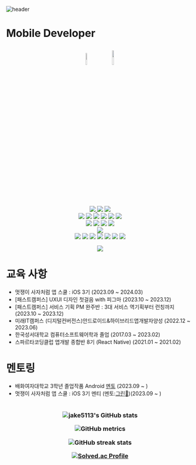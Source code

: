 ![header](https://capsule-render.vercel.app/api?type=waving&color=auto&height=300&section=header&text=Jake%20Github👋😋&fontSize=90&animation=fadeIn&fontAlignY=38&desc=&descAlignY=51&descAlign=62)
# Mobile Developer
<p align="center">
    <img src="https://media.idownloadblog.com/wp-content/uploads/2018/07/Apple-logo-black-and-white.png" width="9%" style="margin: 10px;">
    <img src="https://blog.kakaocdn.net/dn/sjncG/btretbOWUEC/DK04YKcw4fUyrGdROInsq1/img.png" width="10%" style="margin: 10px;">
<br><br>
<a href="https://jake5113.tistory.com/" target="_blank"> <img src="https://img.shields.io/badge/istory-000000?style=for-the-badge&logo=Tistory&logoColor=white"/></a><a href="https://blog.naver.com/wkdusdb" target="_blank"> <img src="https://img.shields.io/badge/aver-03C75A?style=for-the-badge&logo=Naver&logoColor=white"/></a> <a href="https://www.instagram.com/jongwon5113/" target="_blank"><img src="https://img.shields.io/badge/Instagram-E4405F?style=for-the-badge&logo=Instagram&logoColor=white"/></a> 
<br>  
<a target="android"><img src="https://img.shields.io/badge/android-3DDC84?&style=for-the-badge&logo=android&logoColor=white"/></a>
<a target="kotlin"><img src="https://img.shields.io/badge/Kotlin-0095D5?&style=for-the-badge&logo=kotlin&logoColor=white"/></a>
<a target="gradle"><img src="https://img.shields.io/badge/gradle-02303A?&style=for-the-badge&logo=gradle&logoColor=white"/></a>
<a target="sqlite"><img src="https://img.shields.io/badge/sqlite-003B57?&style=for-the-badge&logo=sqlite&logoColor=white"/></a>
<a target="Android Studio"><img src="https://img.shields.io/badge/Android%20Studio-3DDC84.svg?&style=for-the-badge&logo=Android%20Studio&logoColor=white"/></a>
<a target="googleplay"><img src="https://img.shields.io/badge/googleplay-414141?&style=for-the-badge&logo=googleplay&logoColor=white"/></a>
<br>
<a target="ios"><img src="https://img.shields.io/badge/ios-000000?&style=for-the-badge&logo=ios&logoColor=white"/></a>
<a target="swift"><img src="https://img.shields.io/badge/swift-F05138?&style=for-the-badge&logo=swift&logoColor=white"/></a>
<a target="xcode"><img src="https://img.shields.io/badge/xcode-147EFB?&style=for-the-badge&logo=xcode&logoColor=white"/></a>
<a target="appstore"><img src="https://img.shields.io/badge/appstore-0D96F6?&style=for-the-badge&logo=appstore&logoColor=white"/></a>
<br>
<a target="firebase"><img src="https://img.shields.io/badge/firebase-FFCA28?&style=for-the-badge&logo=firebase&logoColor=white"/></a>
<br>
<a target="figma"><img src="https://img.shields.io/badge/figma-F24E1E?&style=for-the-badge&logo=figma&logoColor=white"/></a>
<a target="python"><img src="https://img.shields.io/badge/python-3776AB?&style=for-the-badge&logo=python&logoColor=white"/></a>
<a target="c"><img src="https://img.shields.io/badge/c-A8B9CC?&style=for-the-badge&logo=c&logoColor=white"/></a>
<a target="html5"><img src="https://img.shields.io/badge/html5-E34F26?&style=for-the-badge&logo=html5&logoColor=white"/></a>
<a target="javascript"><img src="https://img.shields.io/badge/javascript-F7DF1E?&style=for-the-badge&logo=javascript&logoColor=white"/></a>
<a target="css3"><img src="https://img.shields.io/badge/css3-1572B6?&style=for-the-badge&logo=css3&logoColor=white"/></a>
<a target="react native"><img src="https://img.shields.io/badge/react%20native-61DAFB?&style=for-the-badge&logo=react&logoColor=white"/></a>
<p align="center">
    <a href="https://hits.seeyoufarm.com"><img src="https://hits.seeyoufarm.com/api/count/incr/badge.svg?url=https%3A%2F%2Fgithub.com%2Fjake5113&count_bg=%2379C83D&title_bg=%23555555&icon=awesomelists.svg&icon_color=%23E7E7E7&title=hits&edge_flat=false"/></a>
</p>

# 교육 사항
- 멋쟁이 사자처럼 앱 스쿨 : iOS 3기 (2023.09 ~ 2024.03)
- [패스트캠퍼스] UXUI 디자인 첫걸음 with 피그마 (2023.10 ~ 2023.12)
- [패스트캠퍼스] 서비스 기획 PM 완주반 : 3대 서비스 역기획부터 런칭까지 (2023.10 ~ 2023.12)
- 미래IT캠퍼스 (디지털컨버전스)안드로이드&하이브리드앱개발자양성 (2022.12 ~ 2023.06)
- 한국성서대학교 컴퓨터소프트웨어학과 졸업 (2017.03 ~ 2023.02)
- 스파르타코딩클럽 앱개발 종합반 8기 (React Native) (2021.01 ~ 2021.02)
# 멘토링
- 배화여자대학교 3학년 졸업작품 Android [멘토](https://jake5113.tistory.com/48) (2023.09 ~ )
- 멋쟁이 사자처럼 앱 스쿨 : iOS 3기 멘티 (멘토:[그린🍏](https://github.com/GREENOVER))(2023.09 ~ )

#
<h3 align=center>
  

![jake5113's GitHub stats](https://github-readme-stats.vercel.app/api?username=jake5113&show_icons=true&theme=midnight-purple)

![GitHub metrics](https://metrics.lecoq.io/jake5113)

![GitHub streak stats](https://streak-stats.demolab.com/?user=jake5113)
  
[![Solved.ac Profile](http://mazassumnida.wtf/api/generate_badge?boj=wkdusdb)](https://solved.ac/wkdusdb)
  

